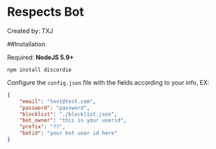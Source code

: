 # Respects Bot
Created by: TXJ


##Installation

Required: **NodeJS 5.9+**

`npm install discordie`

Configure the `config.json` file with the fields according to your info, EX:

```json
{
	"email": "test@test.com",
	"password": "password",
	"blocklist": "./blocklist.json",
	"bot_owner": "this is your userid",
	"prefix": "??",
	"botid": "your bot user id here"
}
```
